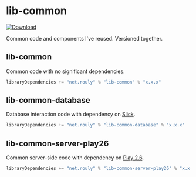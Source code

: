 # lib-common

[![Download](https://api.bintray.com/packages/jrouly/sbt-release/lib-common/images/download.svg)](https://bintray.com/jrouly/sbt-release/lib-common/_latestVersion)

Common code and components I've reused.
Versioned together.

## lib-common

Common code with no significant dependencies.

```scala
libraryDependencies += "net.rouly" % "lib-common" % "x.x.x"
```

## lib-common-database

Database interaction code with dependency on [Slick](http://slick.lightbend.com).

```scala
libraryDependencies += "net.rouly" % "lib-common-database" % "x.x.x"
```

## lib-common-server-play26

Common server-side code with dependency on [Play 2.6](https://www.playframework.com/documentation/2.6.x/Home).

```scala
libraryDependencies += "net.rouly" % "lib-common-server-play26" % "x.x.x"
```
